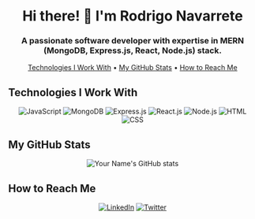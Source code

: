 <!-- Header -->
<h1 align="center">Hi there! 👋 I'm Rodrigo Navarrete</h1>
<h3 align="center">A passionate software developer with expertise in MERN (MongoDB, Express.js, React, Node.js) stack.</h3>

<!-- Main Section -->
<p align="center">
  <a href="#technologies-i-work-with">Technologies I Work With</a> •
  <a href="#my-github-stats">My GitHub Stats</a> •
  <a href="#how-to-reach-me">How to Reach Me</a>
</p>

## Technologies I Work With

<p align="center">
  <img alt="JavaScript" src="https://img.shields.io/badge/-JavaScript-F7DF1E?style=flat-square&logo=javascript&logoColor=black" />
  <img alt="MongoDB" src="https://img.shields.io/badge/-MongoDB-47A248?style=flat-square&logo=mongodb&logoColor=white" />
  <img alt="Express.js" src="https://img.shields.io/badge/-Express.js-000000?style=flat-square&logo=express&logoColor=white" />
  <img alt="React.js" src="https://img.shields.io/badge/-React.js-61DAFB?style=flat-square&logo=react&logoColor=black" />
  <img alt="Node.js" src="https://img.shields.io/badge/-Node.js-339933?style=flat-square&logo=node.js&logoColor=white" />
  <img alt="HTML" src="https://img.shields.io/badge/-HTML-E34F26?style=flat-square&logo=html5&logoColor=white" />
  <img alt="CSS" src="https://img.shields.io/badge/-CSS-1572B6?style=flat-square&logo=css3&logoColor=white" />
</p>

## My GitHub Stats

<p align="center">
  <img src="https://github-readme-stats.vercel.app/api?username=ThomasAnderson23&show_icons=true&theme=dracula" alt="Your Name's GitHub stats" />
</p>

## How to Reach Me

<p align="center">
  <a href="https://www.linkedin.com/in/RodrigoNavarrete23/"><img alt="LinkedIn" src="https://img.shields.io/badge/-LinkedIn-0077B5?style=flat-square&logo=linkedin&logoColor=white" /></a>
  <a href="https://twitter.com/yourhandle"><img alt="Twitter" src="https://img.shields.io/badge/-Twitter-1DA1F2?style=flat-square&logo=twitter&logoColor=white" /></a>
</p>